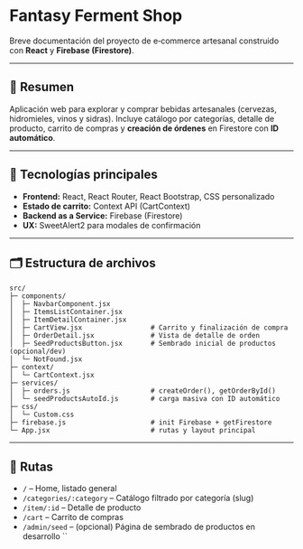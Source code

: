 # Fantasy Ferment Shop

Breve documentación del proyecto de e‑commerce artesanal construido con **React** y **Firebase (Firestore)**.

---

## 📌 Resumen

Aplicación web para explorar y comprar bebidas artesanales (cervezas, hidromieles, vinos y sidras). Incluye catálogo por categorías, detalle de producto, carrito de compras y **creación de órdenes** en Firestore con **ID automático**.

---

## 🧰 Tecnologías principales

* **Frontend:** React, React Router, React Bootstrap, CSS personalizado
* **Estado de carrito:** Context API (CartContext)
* **Backend as a Service:** Firebase (Firestore)
* **UX:** SweetAlert2 para modales de confirmación

---

## 🗂️ Estructura de archivos

```
src/
├─ components/
│  ├─ NavbarComponent.jsx
│  ├─ ItemsListContainer.jsx
│  ├─ ItemDetailContainer.jsx
│  ├─ CartView.jsx                 # Carrito y finalización de compra
│  ├─ OrderDetail.jsx              # Vista de detalle de orden
│  ├─ SeedProductsButton.jsx       # Sembrado inicial de productos (opcional/dev)
│  └─ NotFound.jsx
├─ context/
│  └─ CartContext.jsx
├─ services/
│  ├─ orders.js                    # createOrder(), getOrderById()
│  └─ seedProductsAutoId.js        # carga masiva con ID automático
├─ css/
│  └─ Custom.css
├─ firebase.js                     # init Firebase + getFirestore
└─ App.jsx                         # rutas y layout principal
```

---

## 🧭 Rutas

* `/` – Home, listado general
* `/categories/:category` – Catálogo filtrado por categoría (slug)
* `/item/:id` – Detalle de producto
* `/cart` – Carrito de compras
* `/admin/seed` – (opcional) Página de sembrado de productos en desarrollo
``